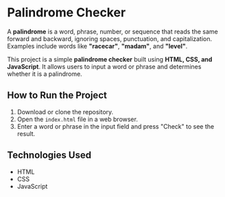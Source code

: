 # Palindrome Checker  

A **palindrome** is a word, phrase, number, or sequence that reads the same forward and backward, ignoring spaces, punctuation, and capitalization. Examples include words like **"racecar"**, **"madam"**, and **"level"**.  

This project is a simple **palindrome checker** built using **HTML, CSS, and JavaScript**. It allows users to input a word or phrase and determines whether it is a palindrome.  

## How to Run the Project  

1. Download or clone the repository.  
2. Open the `index.html` file in a web browser.  
3. Enter a word or phrase in the input field and press "Check" to see the result.  

## Technologies Used  
- HTML  
- CSS  
- JavaScript  


